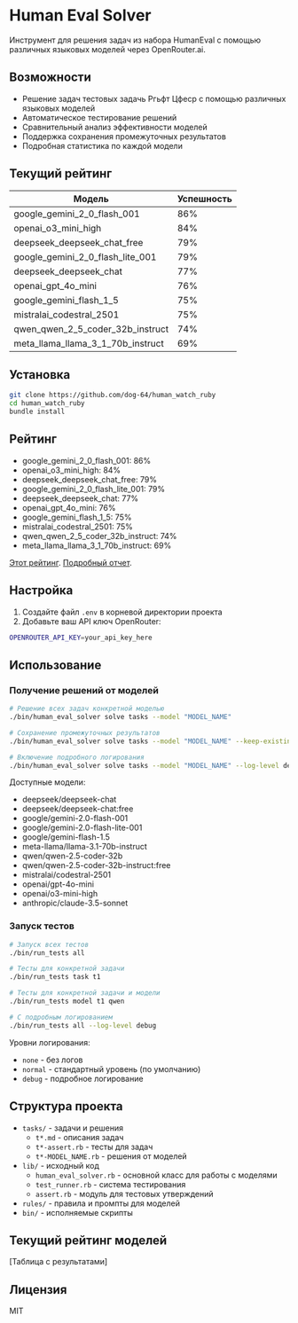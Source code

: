 # Human Eval Solver

Инструмент для решения задач из набора HumanEval с помощью различных языковых моделей через OpenRouter.ai.

## Возможности

- Решение задач тестовых задачь Ргьфт Цфеср с помощью различных языковых моделей
- Автоматическое тестирование решений
- Сравнительный анализ эффективности моделей
- Поддержка сохранения промежуточных результатов
- Подробная статистика по каждой модели

## Текущий рейтинг

| Модель                            | Успешность |
|-----------------------------------|------------|
| google_gemini_2_0_flash_001       | 86%        |
| openai_o3_mini_high               | 84%        |
| deepseek_deepseek_chat_free       | 79%        |
| google_gemini_2_0_flash_lite_001  | 79%        |
| deepseek_deepseek_chat            | 77%        |
| openai_gpt_4o_mini                | 76%        |
| google_gemini_flash_1_5           | 75%        |
| mistralai_codestral_2501          | 75%        |
| qwen_qwen_2_5_coder_32b_instruct  | 74%        |
| meta_llama_llama_3_1_70b_instruct | 69%        |

## Установка

```bash
git clone https://github.com/dog-64/human_watch_ruby
cd human_watch_ruby
bundle install
```

## Рейтинг

- google_gemini_2_0_flash_001: 86%
- openai_o3_mini_high: 84%
- deepseek_deepseek_chat_free: 79%
- google_gemini_2_0_flash_lite_001: 79%
- deepseek_deepseek_chat: 77%
- openai_gpt_4o_mini: 76%
- google_gemini_flash_1_5: 75%
- mistralai_codestral_2501: 75%
- qwen_qwen_2_5_coder_32b_instruct: 74%
- meta_llama_llama_3_1_70b_instruct: 69%

[Этот рейтинг](reports/human_watch_ruby_report_total.md).
[Подробный отчет](reports/human_watch_ruby_report_full.md).

## Настройка

1. Создайте файл `.env` в корневой директории проекта
2. Добавьте ваш API ключ OpenRouter:

```bash
OPENROUTER_API_KEY=your_api_key_here
```

## Использование

### Получение решений от моделей

```bash
# Решение всех задач конкретной моделью
./bin/human_eval_solver solve tasks --model "MODEL_NAME"

# Сохранение промежуточных результатов
./bin/human_eval_solver solve tasks --model "MODEL_NAME" --keep-existing

# Включение подробного логирования
./bin/human_eval_solver solve tasks --model "MODEL_NAME" --log-level debug
```

Доступные модели:

- deepseek/deepseek-chat
- deepseek/deepseek-chat:free
- google/gemini-2.0-flash-001
- google/gemini-2.0-flash-lite-001
- google/gemini-flash-1.5
- meta-llama/llama-3.1-70b-instruct
- qwen/qwen-2.5-coder-32b
- qwen/qwen-2.5-coder-32b-instruct:free
- mistralai/codestral-2501
- openai/gpt-4o-mini
- openai/o3-mini-high
- anthropic/claude-3.5-sonnet

### Запуск тестов

```bash
# Запуск всех тестов
./bin/run_tests all

# Тесты для конкретной задачи
./bin/run_tests task t1

# Тесты для конкретной задачи и модели
./bin/run_tests model t1 qwen

# С подробным логированием
./bin/run_tests all --log-level debug
```

Уровни логирования:

- `none` - без логов
- `normal` - стандартный уровень (по умолчанию)
- `debug` - подробное логирование

## Структура проекта

- `tasks/` - задачи и решения
    - `t*.md` - описания задач
    - `t*-assert.rb` - тесты для задач
    - `t*-MODEL_NAME.rb` - решения от моделей
- `lib/` - исходный код
    - `human_eval_solver.rb` - основной класс для работы с моделями
    - `test_runner.rb` - система тестирования
    - `assert.rb` - модуль для тестовых утверждений
- `rules/` - правила и промпты для моделей
- `bin/` - исполняемые скрипты

## Текущий рейтинг моделей

[Таблица с результатами]

## Лицензия

MIT
